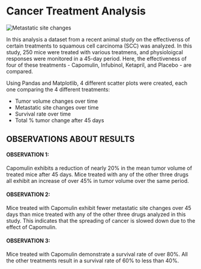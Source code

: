 # Cancer Treatment Analysis
![Metastatic site changes](https://github.com/remco-mooij/matplotlib-challenge/blob/master/Pymaceuticals/Images/Metastatic_Site_Changes.png)

In this analysis a dataset from a recent animal study on the effectivenss of certain treatments to squamous cell carcinoma (SCC) was analyzed. In this study, 250 mice were treated with various treatmens, and physioloigcal responses were monitored in a 45-day period. Here, the effectiveness of four of these treatments - Capomulin, Infubinol, Ketapril, and Placebo - are compared.

Using Pandas and Matplotlib, 4 different scatter plots were created, each one comparing the 4 different treatments:
- Tumor volume changes over time
- Metastatic site changes over time
- Survival rate over time
- Total % tumor change after 45 days

OBSERVATIONS ABOUT RESULTS
-----------------------------

#### OBSERVATION 1:
Capomulin exhibits a reduction of nearly 20% in the mean tumor volume of treated mice after 45 days.
Mice treated with any of the other three drugs all exhibit an increase of over 45% in tumor volume over the same period.

#### OBSERVATION 2:
Mice treated with Capomulin exhibit fewer metastatic site changes over 45 days than mice treated with any of the other three drugs analyzed in this study. This indicates that the spreading of cancer is slowed down due to the effect of Capomulin.

#### OBSERVATION 3:
Mice treated with Capomulin demonstrate a survival rate of over 80%. All the other treatments result in a survival rate of 60% to less than 40%.
